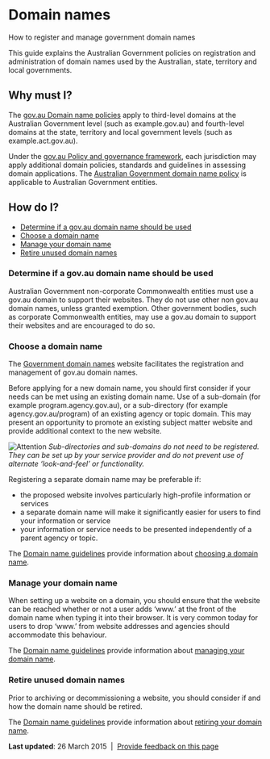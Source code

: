 Domain names
============

How to register and manage government domain names

This guide explains the Australian Government policies on registration and administration of domain names used by the Australian, state, territory and local governments.

Why must I?
-----------

The [gov.au Domain name policies](http://domainname.gov.au/domain-policies/ "Gov.au Domain Name Policies") apply to third-level domains at the Australian Government level (such as example.gov.au) and fourth-level domains at the state, territory and local government levels (such as example.act.gov.au).

Under the [gov.au Policy and governance framework](http://www.domainname.gov.au/domain-policies/policy-and-governance-framework/), each jurisdiction may apply additional domain policies, standards and guidelines in assessing domain applications. The [Australian Government domain name policy](http://domainname.gov.au/domain-policies/australian-government-domain-name-policy/ "Australian Government Domain Name Policy") is applicable to Australian Government entities.

How do I?
---------

-   [Determine if a gov.au domain name should be used](../../node/domain_names.md#determine)
-   [Choose a domain name](../../node/domain_names.md#choose)
-   [Manage your domain name](../../node/domain_names.md#manage)
-   [Retire unused domain names](../../node/domain_names.md#retire)

### Determine if a gov.au domain name should be used

Australian Government non-corporate Commonwealth entities must use a gov.au domain to support their websites. They do not use other non gov.au domain names, unless granted exemption. Other government bodies, such as corporate Commonwealth entities, may use a gov.au domain to support their websites and are encouraged to do so.

### Choose a domain name

The [Government domain names](http://www.domainname.gov.au/) website facilitates the registration and management of gov.au domain names.

Before applying for a new domain name, you should first consider if your needs can be met using an existing domain name. Use of a sub-domain (for example program.agency.gov.au), or a sub-directory (for example agency.gov.au/program) of an existing agency or topic domain. This may present an opportunity to promote an existing subject matter website and provide additional context to the new website.

![Attention](../../sites/g/files/net261/f/styles/large/public/attention32.png%3Fitok=wqHBFd4O "Attention") *Sub-directories and sub-domains do not need to be registered. They can be set up by your service provider and do not prevent use of alternate ‘look-and-feel’ or functionality.*

Registering a separate domain name may be preferable if:

-   the proposed website involves particularly high-profile information or services
-   a separate domain name will make it significantly easier for users to find your information or service
-   your information or service needs to be presented independently of a parent agency or topic.

The [Domain name guidelines](http://www.domainname.gov.au/domain-name-guidelines/) provide information about [choosing a domain name](http://www.domainname.gov.au/domain-name-guidelines/choosing-a-domain-name/).

### Manage your domain name

When setting up a website on a domain, you should ensure that the website can be reached whether or not a user adds ‘www.’ at the front of the domain name when typing it into their browser. It is very common today for users to drop ‘www.’ from website addresses and agencies should accommodate this behaviour.

The [Domain name guidelines](http://www.domainname.gov.au/domain-name-guidelines/) provide information about [managing your domain name](http://www.domainname.gov.au/domain-name-guidelines/managing-your-domain-name/).

### Retire unused domain names

Prior to archiving or decommissioning a website, you should consider if and how the domain name should be retired.

The [Domain name guidelines](http://www.domainname.gov.au/domain-name-guidelines/) provide information about [retiring your domain name](http://www.domainname.gov.au/domain-name-guidelines/retiring-your-domain-name/).

**Last updated**: 26 March 2015  |  [Provide feedback on this page](../../feedback%3Furl_from=Domain%2520names.html)

